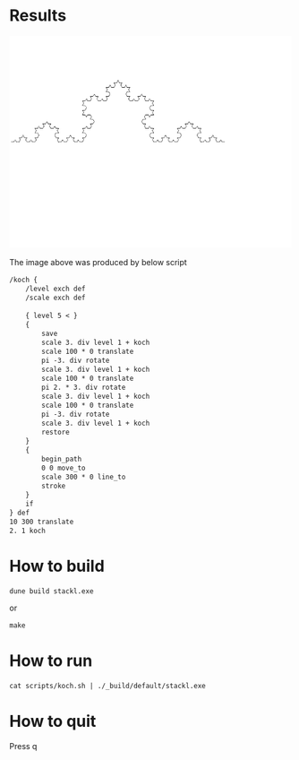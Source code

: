 # Results

![koch](https://github.com/remikeat/stackl/blob/master/misc/koch.png?raw=true)

The image above was produced by below script

```
/koch {
    /level exch def
    /scale exch def

    { level 5 < }
    {
        save
        scale 3. div level 1 + koch
        scale 100 * 0 translate
        pi -3. div rotate
        scale 3. div level 1 + koch
        scale 100 * 0 translate
        pi 2. * 3. div rotate
        scale 3. div level 1 + koch
        scale 100 * 0 translate
        pi -3. div rotate
        scale 3. div level 1 + koch
        restore
    }
    {
        begin_path
        0 0 move_to
        scale 300 * 0 line_to
        stroke
    }
    if
} def
10 300 translate
2. 1 koch
```

# How to build

```
dune build stackl.exe
```

or

```
make
```

# How to run

```
cat scripts/koch.sh | ./_build/default/stackl.exe
```

# How to quit

Press q

